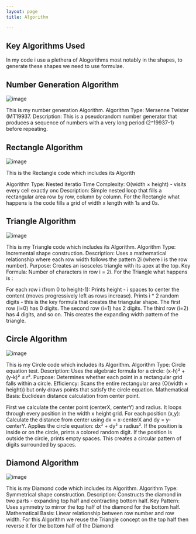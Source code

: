 ```yaml
---
layout: page
title: Algorithm

---
```

## Key Algorithms Used

  In my code i use a plethera of Alogorithms most notably in the shapes, to generate these shapes we need to use formulae.

  ## Number Generation Algorithm

  ![image](https://github.com/user-attachments/assets/26f3b05f-5a65-4806-9263-47c2b12a788f)

  This is my number generation Algorithm.
Algorithm Type: Mersenne Twister (MT19937.
Description: This is a pseudorandom number generator that produces a sequence of numbers with a very long period (2^19937-1) before repeating.

## Rectangle Algorithm

![image](https://github.com/user-attachments/assets/5a42907e-43fe-47b5-9510-bafc9f849fa5)

This is the Rectangle code which includes its Algorith

Algorithm Type: Nested iteratio
Time Complexity: O(width × height) - visits every cell exactly onc
Description: Simple nested loop that fills a rectangular area row by row, column by column.
For the Rectangle what happens is the code fills a grid of width x length with 1s and 0s.

## Triangle Algorithm

![image](https://github.com/user-attachments/assets/894871c8-642b-4443-9578-4efdb7ac741a)

This is my Triangle code which includes its Algorithm.
Algorithm Type: Incremental shape construction.
Description: Uses a mathematical relationship where each row width follows the pattern 2i (where i is the row number).
Purpose: Creates an isosceles triangle with its apex at the top.
Key Formula: Number of characters in row i = 2i.
For the Triangle what happens is :

For each row i (from 0 to height-1):
Prints height - i spaces to center the content (moves progressively left as rows increase).
Prints i * 2 random digits - this is the key formula that creates the triangular shape.
The first row (i=0) has 0 digits.
The second row (i=1) has 2 digits.
The third row (i=2) has 4 digits, and so on.
This creates the expanding width pattern of the triangle.

## Circle Algorithm

![image](https://github.com/user-attachments/assets/60364d00-3830-492a-a7fc-99b13df78a57)

This is my Circle code which includes its Algorithm.
Algorithm Type: Circle equation test.
Description: Uses the algebraic formula for a circle: (x-h)² + (y-k)² ≤ r².
Purpose: Determines whether each point in a rectangular grid falls within a circle.
Efficiency: Scans the entire rectangular area (O(width × height)) but only draws points that satisfy the circle equation.
Mathematical Basis: Euclidean distance calculation from center point.

First we calculate the center point (centerX, centerY) and radius.
It loops through every position in the width x height grid.
For each position (x,y):
    Calculate the distance from center using dx = x-centerX and dy = y-centerY.
    Applies the circle equation: dx² + dy² ≤ radius².
    If the position is inside or on the circle, prints a colored random digit.
    If the position is outside the circle, prints empty spaces.
    This creates a circular pattern of digits surrounded by spaces.

 ## Diamond Algorithm 

  ![image](https://github.com/user-attachments/assets/63bca20a-a311-436a-a86f-8253677e5ddd)



This is my Diamond code which includes its Algorithm.
Algorithm Type: Symmetrical shape construction.
Description: Constructs the diamond in two parts - expanding top half and contracting bottom half.
Key Pattern: Uses symmetry to mirror the top half of the diamond for the bottom half.
Mathematical Basis: Linear relationship between row number and row width.
For this Algorithm we reuse the Triangle concept on the top half then reverse it for the bottom half of the Diamond

    










